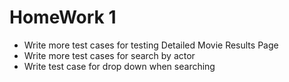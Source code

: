 # HomeWork 1


  - Write more test cases for testing Detailed Movie Results Page
  - Write more test cases for search by actor
  - Write test case for drop down when searching
        

